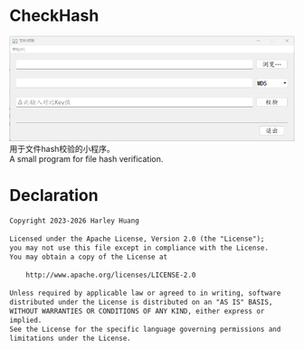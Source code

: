 # CheckHash
![img4readme1](./Res/img4readme1.png "img4readme1")
用于文件hash校验的小程序。  
A small program for file hash verification.
# Declaration
    Copyright 2023-2026 Harley Huang

    Licensed under the Apache License, Version 2.0 (the "License");
    you may not use this file except in compliance with the License.
    You may obtain a copy of the License at

        http://www.apache.org/licenses/LICENSE-2.0

    Unless required by applicable law or agreed to in writing, software
    distributed under the License is distributed on an "AS IS" BASIS,
    WITHOUT WARRANTIES OR CONDITIONS OF ANY KIND, either express or implied.
    See the License for the specific language governing permissions and
    limitations under the License.